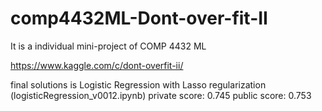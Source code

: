 # comp4432ML-Dont-over-fit-II


It is a individual mini-project of COMP 4432 ML

https://www.kaggle.com/c/dont-overfit-ii/

final solutions is Logistic Regression with Lasso regularization (logisticRegression_v0012.ipynb)
private score: 0.745
public score: 0.753


